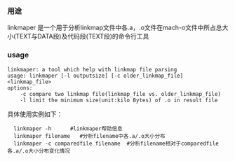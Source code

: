 ### 用途
linkmaper 是一个用于分析linkmap文件中各.a，.o文件在mach-o文件中所占总大小(TEXT与DATA段)及代码段(TEXT段)的命令行工具
### usage

~~~~
linkmaper: a tool which help with linkmap file parsing    
usage: linkmaper [-l outputsize] [-c older_linkmap_file] <linkmap_file>
options:
    -c compare two linkmap file(linkmap_file vs. older_linkmap_file)
    -l limit the minimum size(unit:kilo Bytes) of .o in result file
~~~~

具体使用实例如下：
~~~~
  linkmaper -h      #linkmaper帮助信息
  linkmaper filename   #分析filename中各.a/.o大小分布
  linkmaper -c comparedfile filename  #分析filename相对于comparedfile各.a/.o大小分布变化情况
~~~~
